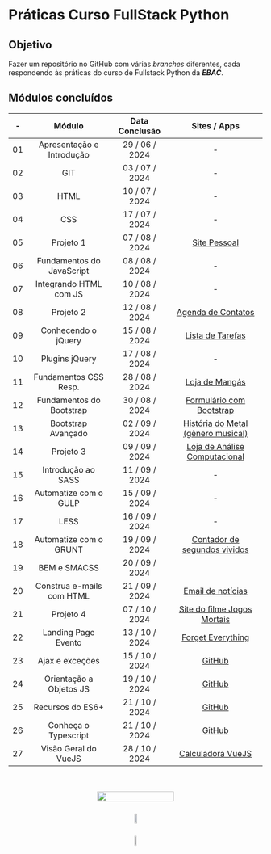 # Práticas Curso FullStack Python

## Objetivo

Fazer um repositório no GitHub com várias _branches_ diferentes, cada respondendo às práticas do curso de Fullstack Python da **_EBAC_**.

## Módulos concluídos

| **-** |        **Módulo**         | **Data Conclusão** |                                   **Sites / Apps**                                   |
| :---: | :-----------------------: | :----------------: | :----------------------------------------------------------------------------------: |
|  01   | Apresentação e Introdução |   29 / 06 / 2024   |                                          -                                           |
|  02   |            GIT            |   03 / 07 / 2024   |                                          -                                           |
|  03   |           HTML            |   10 / 07 / 2024   |                                          -                                           |
|  04   |            CSS            |   17 / 07 / 2024   |                                          -                                           |
|  05   |         Projeto 1         |   07 / 08 / 2024   |                   [Site Pessoal](https://fabiosantos.vercel.app/)                    |
|  06   | Fundamentos do JavaScript |   08 / 08 / 2024   |                                          -                                           |
|  07   |  Integrando HTML com JS   |   10 / 08 / 2024   |                                          -                                           |
|  08   |         Projeto 2         |   12 / 08 / 2024   |                [Agenda de Contatos](https://anotaparamim.vercel.app/)                |
|  09   |    Conhecendo o jQuery    |   15 / 08 / 2024   |                [Lista de Tarefas](https://facaacontecer.vercel.app/)                 |
|  10   |      Plugins jQuery       |   17 / 08 / 2024   |                                          -                                           |
|  11   |   Fundamentos CSS Resp.   |   28 / 08 / 2024   |                  [Loja de Mangás](https://lendomangas.vercel.app/)                   |
|  12   | Fundamentos do Bootstrap  |   30 / 08 / 2024   |       [Formulário com Bootstrap](https://fundamentosbootstrapebac.vercel.app/)       |
|  13   |    Bootstrap Avançado     |   02 / 09 / 2024   |       [História do Metal (gênero musical)](https://historiametal.vercel.app/)        |
|  14   |         Projeto 3         |   09 / 09 / 2024   |        [Loja de Análise Computacional](https://elementosfinitos.vercel.app/)         |
|  15   |    Introdução ao SASS     |   11 / 09 / 2024   |                                          -                                           |
|  16   |   Automatize com o GULP   |   15 / 09 / 2024   |                                          -                                           |
|  17   |           LESS            |   16 / 09 / 2024   |                                          -                                           |
|  18   |  Automatize com o GRUNT   |   19 / 09 / 2024   |        [Contador de segundos vividos](https://contadordesegundos.vercel.app/)        |
|  19   |       BEM e SMACSS        |   20 / 09 / 2024   |                                                                                      |
|  20   | Construa e-mails com HTML |   21 / 09 / 2024   |                [Email de notícias](https://imagensemail.vercel.app/)                 |
|  21   |         Projeto 4         |   07 / 10 / 2024   | [Site do filme Jogos Mortais](https://vercel.live/link/jogosmortais-ek99.vercel.app) |
|  22   |    Landing Page Evento    |   13 / 10 / 2024   |              [Forget Everything](https://forgeteverything.vercel.app/)               |
|  23   |      Ajax e exceções      |   15 / 10 / 2024   |            [GitHub](https://github.com/FabioFelipeSantos/ebac-modulo-23)             |
|  24   |  Orientação a Objetos JS  |   19 / 10 / 2024   |          [GitHub](https://github.com/FabioFelipeSantos/ebac-modulo-24.git)           |
|  25   |     Recursos do ES6+      |   21 / 10 / 2024   |          [GitHub](https://github.com/FabioFelipeSantos/ebac-modulo-25.git)           |
|  26   |   Conheça o Typescript    |   21 / 10 / 2024   |          [GitHub](https://github.com/FabioFelipeSantos/ebac-modulo-26.git)           |
|  27   |   Visão Geral do VueJS    |   28 / 10 / 2024   |            [Calculadora VueJS](https://calculadoravuejs-opal.vercel.app/)            |

<div  align="center" style="min-width: 400px; max-width: 700px; width: 100%; transform: scale(1); margin: 50px auto; display: flex; flex-direction: column; justify-content: center; align-items: center">
    <img width=55% src="https://github-readme-streak-stats.herokuapp.com?user=FabioFelipeSantos/&theme=radical&mode=weekly" />
    <div style="margin: 24px 0">
      <img width=50% src="https://github-readme-stats.vercel.app/api?username=FabioFelipeSantos&theme=transparent&bg_color=000&border_color=30A3DC&show_icons=true&icon_color=30A3DC&title_color=E94D5F&text_color=FFF" />
    </div>
    <div>
      <img width=45% src="https://github-readme-stats-git-masterrstaa-rickstaa.vercel.app/api/top-langs/?username=FabioFelipeSantos&layout=compact&bg_color=000&border_color=30A3DC&title_color=E94D5F&text_color=FFF" />
    </div>  
</div>
